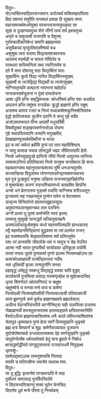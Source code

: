 विदुरः-  
योऽभ्यर्चितस्सद्भिरसज्जमानः करोत्यर्थं शक्तिमहापयित्वा  
क्षिप्रं यशस्तं समुपैति सन्तमलं प्रसन्ना हि सुखाय सन्तः  
महान्तमप्यर्थमधर्मयुक्तं यस्सन्त्यजत्यनुपाकृष्ट एव  
सुखं स दुःखान्यवमुच्य शेते जीर्णां त्वचं सर्प इवावमुच्य  
अनृते च समुत्कर्षो राजगामि च पैशुनम्  
गुरोश्चालीकनिर्बन्धं समानि ब्रह्महत्यया  
असूयैकपदं मृत्युरतिवादश्श्रियो वधः  
अशुश्रूषा त्वरा श्लाघा विद्यायाश्शत्रवस्त्रयः  
आलस्यं मदमोहौ च चापलं गोष्ठिरेव च  
स्तब्धता चाभिमानित्वं तथा त्यागित्वमेव च  
एते वै सप्त दोषास्तु सदा विद्यार्थिनां मताः  
सुखार्थिनः कुतो विद्या नास्ति विद्यार्थिनस्सुखम्  
सुखार्थी वा त्यजेद्विद्यां विद्यार्थी वा त्यजेत्सुखम्  
नाग्निस्तृप्यति काष्ठानां नापगानां महोदधिः  
नान्तकस्सर्वभूतानां न पुंसां वामलोचना  
आशा धृतिं हन्ति समृद्धिमन्तकः क्रोधश्श्रियं हन्ति यशः कदर्यता  
अपालनं हन्ति पशूंश्च राजन्नेकः क्रुद्धो ब्राह्मणो हन्ति राष्ट्रम्  
अजाश्च कांस्यं रजतं च नित्यं मध्वाकर्षश्शकुनिश्श्रोत्रियश्च  
वृद्धो ज्ञातिरवसन्नः कुलीन एतानि ते सन्तु गृहे सदैव  
अजोऽश्वश्चन्दनं वीणा आदर्शो मधुसर्पिषी  
विषमौदुम्बरं शङ्खस्स्वर्णनाभोऽथ रोचना  
गृहे स्थापयितव्यानि धन्यानि मनुरब्रवीत्  
देवब्राह्मणपूजार्थमतिथीनां च भारत  
इदं च त्वां सर्वपरं ब्रवीमि पुण्यं पदं तात महाविशिष्टम्  
न जातु कामान्न भयान्न लोभाद्धर्मं जह्या जीवितस्यापि हेतोः  
नित्यो धर्मस्सुखदुःखे ह्यनित्ये जीवो नित्यो धातुरस्य त्वनित्यः  
त्यक्त्वाऽनित्यं प्रतितिष्ठस्व नित्ये सन्तुष्य सन्तोषपरा हि सन्तः  
महाबलान्पश्य महानुभावान्प्रशास्य भूमिं धनधान्यपूर्णाम्  
सज्जान्हित्वा विपुलांश्च भोगान्गतान्नरेन्द्रान्वशमन्तकस्य  
मृतं पुत्रं दुःखपुष्टं मनुष्या उत्क्षिप्य राजन्स्वगृहान्निर्हरन्ति  
तं मुक्तकेशाः करुणं रुदन्तश्चितामध्ये काष्ठमिव क्षिपन्ति  
अन्यो धनं प्रेतगतस्य भुङ्क्ते वयांसि चाग्निश्च शरीरधातून्  
द्वाभ्यामयं सह गच्छत्यमुत्र पुण्येन पापेन च वेष्ट्यमानः  
उत्सृज्य विनिवर्तन्ते ज्ञातयस्सुहृदस्सुताः  
अपुष्पानफलान्वृक्षान्यथा तात पतत्रिणः  
अग्नौ प्रास्तं तु पुरुषं कर्मान्वेति स्वयं कृतम्  
तस्मात्तु सुसुखो यत्नाद्धर्मं सञ्चिनुयाच्छनैः  
अस्माल्लोकादूर्ध्वममुष्य चाधो महत्तमस्तिष्ठति ह्यन्धकारम्  
तद्वै महामोहनमिन्द्रियाणां बुद्ध्यस्व मा त्वां प्रलभेत राजन्  
इदं वचश्शक्ष्यसि चेद्यथावन्निशम्य सर्वं प्रतिपत्तुमेव  
यशः परं प्राप्स्यसि जीवलोके भयं न चामुत्र न चेह तेऽस्ति  
आत्मा नदी भारत पुण्यतीर्था सत्योदका धृतिकूला दयोर्मिः  
तस्यां स्नातः पूयते पुण्यकर्मा पुण्यो ह्यात्मा नित्यमच्छोऽम्भ एव  
कामक्रोधग्राहवतीं पञ्चेन्द्रियजलां नदीम्  
नावं धृतिमयीं कृत्वा जन्मदुर्गाणि सन्तर  
प्रज्ञावृद्धं धर्मवृद्धं स्वबन्धुं विद्यावृद्धं वयसा चापि वृद्धम्  
कार्याकार्ये पूजयित्वा प्रसाद्य यस्सम्पृच्छेन्न स मुह्येत्कदाचित्  
धृत्या शिश्नोदरं रक्षेत्पाणिपादं च चक्षुषा  
चक्षुश्श्रोत्रे च मनसा मनो वाचं च कर्मणा  
नित्योदकी नित्ययज्ञोपवीती नित्यस्वाध्यायी पतितान्नवर्जी  
सत्यं ब्रुवन्गुरवे कर्म कुर्वन्न ब्राह्मणश्च्यवते ब्रह्मलोकात्  
अधीत्य वेदान्परिसंस्तीर्य चाग्नीनिष्ट्वा यज्ञैः पालयित्वा प्रजाश्च  
गोब्राह्मणार्थे शस्त्रपूतान्तरात्मा हतस्सङ्ग्रामे क्षत्रियस्स्वर्गमेति  
वैश्योऽधीत्य ब्राह्मणान्क्षत्रियांश्च धनैः काले संविभज्याश्रितांश्च  
त्रेतापूतं धूममाघ्राय पुण्यं प्रेत्य स्वर्गे दिव्यसुखानि भुङ्क्ते  
ब्रह्म क्षत्रं वैश्यवर्णं च शूद्रः क्रमेणैतान्न्यायतः पूजयानः  
तुष्टेष्वेतेष्वव्यथो दग्धपापस्त्यक्त्वा देहं स्वर्गसुखानि भुङ्क्ते  
चातुर्वर्ण्यस्यैष धर्मस्तवोक्तो हेतुं चात्र ब्रुवतो मे निबोध  
क्षात्राद्धर्माद्धीयते पाण्डुपुत्रस्तत्त्वं राजन्राजधर्मे नियुङ्क्ष्व  
धृतराष्ट्रः-  
एवमेतद्यथाऽऽत्थ त्वमनुशाससि नित्यदा  
ममापि च मतिस्सौम्य भवत्येवं यथात्थ माम्  
विदुरः-  
सा तु बुद्धिः कृताप्येवं पाण्डवान्प्रति मे सदा  
दुर्योधनं समासाद्य पुनर्विपरिवर्तते  
न दिष्टमभ्यतिक्रान्तुं शक्यं भूतेन केनचित्  
दिष्टमेव ध्रुवं मन्ये पौरुषं तु निरर्थकम्  
